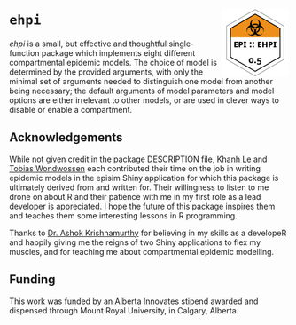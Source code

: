 # `ehpi` <a href="https://bryce-carson.github.io/ehpi/"><img src="man/figures/logo.png" align="right" height="120" alt="ehpi website" /></a>
*ehpi* is a small, but effective and thoughtful single-function package which
implements eight different compartmental epidemic models. The choice of model is
determined by the provided arguments, with only the minimal set of arguments
needed to distinguish one model from another being necessary; the default
arguments of model parameters and model options are either irrelevant to other
models, or are used in clever ways to disable or enable a compartment.

## Acknowledgements
While not given credit in the package DESCRIPTION file, [Khanh
Le](https://github.com/kle6951/) and [Tobias
Wondwossen](https://github.com/Toby-exe) each contributed their time on the job
in writing epidemic models in the episim Shiny application for which this
package is ultimately derived from and written for. Their willingness to listen
to me drone on about R and their patience with me in my first role as a lead
developer is appreciated. I hope the future of this package inspires them and
teaches them some interesting lessons in R programming.

Thanks to [Dr. Ashok Krishnamurthy](https://github.com/ashokkrish) for believing
in my skills as a developeR and happily giving me the reigns of two Shiny
applications to flex my muscles, and for teaching me about compartmental
epidemic modelling.

## Funding
This work was funded by an Alberta Innovates stipend awarded and dispensed
through Mount Royal University, in Calgary, Alberta.
